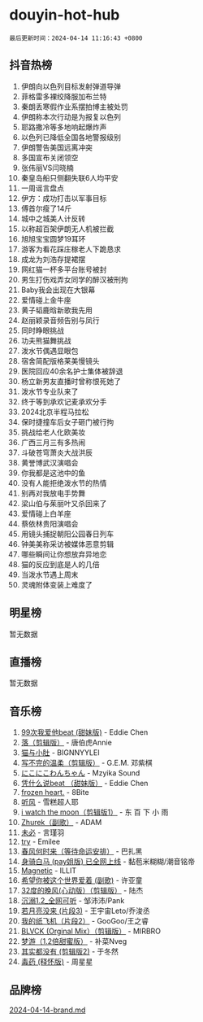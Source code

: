 # douyin-hot-hub

`最后更新时间：2024-04-14 11:16:43 +0800`

## 抖音热榜

1. 伊朗向以色列目标发射弹道导弹
1. 菲格雷多裸绞降服加布兰特
1. 秦朗丢寒假作业系摆拍博主被处罚
1. 伊朗称本次行动是为报复以色列
1. 耶路撒冷等多地响起爆炸声
1. 以色列已降低全国各地警报级别
1. 伊朗警告美国远离冲突
1. 多国宣布关闭领空
1. 张伟丽VS闫晓楠
1. 秦皇岛船只侧翻失联6人均平安
1. 一周谣言盘点
1. 伊方：成功打击以军事目标
1. 傅首尔瘦了14斤
1. 城中之城美人计反转
1. 以称超百架伊朗无人机被拦截
1. 旭旭宝宝圆梦19耳环
1. 游客为看花踩庄稼老人下跪恳求
1. 成龙为刘浩存提裙摆
1. 网红猫一杯多平台账号被封
1. 男生打伤戏弄女同学的醉汉被刑拘
1. Baby我会出现在大银幕
1. 爱情碰上金牛座
1. 黄子韬鹿晗新歌我先用
1. 赵丽颖录音频告别与凤行
1. 同时睁眼挑战
1. 功夫熊猫舞挑战
1. 泼水节偶遇显眼包
1. 宿舍简配版格莱美慢镜头
1. 医院回应40余名护士集体被辞退
1. 杨立新男友直播时曾称恨死她了
1. 泼水节专业队来了
1. 终于等到承欢记麦承欢分手
1. 2024北京半程马拉松
1. 保时捷撞车后女子砸门被行拘
1. 挑战给老人化欧美妆
1. 广西三月三有多热闹
1. 斗破苍穹萧炎大战洪辰
1. 黄誉博武汉演唱会
1. 你我都是这池中的鱼
1. 没有人能拒绝泼水节的热情
1. 别再对我放电手势舞
1. 梁山伯与茱丽叶又杀回来了
1. 爱情碰上白羊座
1. 蔡依林贵阳演唱会
1. 用镜头捕捉朝阳公园春日列车
1. 钟美美称采访被媒体恶意剪辑
1. 哪些瞬间让你想放弃异地恋
1. 猫的反应到底是人的几倍
1. 当泼水节遇上周末
1. 灵魂附体变装上难度了

## 明星榜

暂无数据

## 直播榜

暂无数据

## 音乐榜

1. [99次我爱他beat (甜妹版)](https://sf5-hl-cdn-tos.douyinstatic.com/obj/tos-cn-ve-2774/ocBPCLaDWFQr2tJdQmEDjGfSYIjegYYPBQZykZ) - Eddie Chen
1. [落（剪辑版）](https://sf3-cdn-tos.douyinstatic.com/obj/tos-cn-ve-2774/o0h6HvN1BBbli9LtU3i5fQIleBQMF5Cg4TZmmC) - 唐伯虎Annie
1. [猫与小肚](https://sf5-hl-cdn-tos.douyinstatic.com/obj/tos-cn-ve-2774/osZeoClMECgK8DYl6VebABgbchEtPYQjZEnRtd) - BIGNNYYLEI
1. [写不完的温柔（剪辑版）](https://sf6-cdn-tos.douyinstatic.com/obj/tos-cn-ve-2774/oYBzzZQJ233GfwkemJJffAIWgeIYrjZfWhHTcG) - G.E.M. 邓紫棋
1. [にこにこわんちゃん](https://sf5-hl-cdn-tos.douyinstatic.com/obj/tos-cn-ve-2774/ooyIapOMDeFipMOAMzingeei01o1UXJZQDlbCr) - Mzyika Sound
1. [凭什么说beat （甜妹版）](https://sf3-cdn-tos.douyinstatic.com/obj/tos-cn-ve-2774/o4jT7FfmgeMO96zHaEAeIMFE8U1qkL6UDqDuCy) - Eddie Chen
1. [frozen heart.](https://sf5-hl-cdn-tos.douyinstatic.com/obj/tos-cn-ve-2774/oIIWJfyjIACZA9zQMtnJ6hQQhFC4vhCupoRBsO) - 8Bite
1. [听风](https://sf5-hl-cdn-tos.douyinstatic.com/obj/tos-cn-ve-2774/oAPa3yDDDIZygYzQdBemCAIngcCeEARgbQDtJC) - 雪糕超人耶
1. [i watch the moon（剪辑版1）](https://sf6-cdn-tos.douyinstatic.com/obj/tos-cn-ve-2774/o0I9mSChzHZANMJIEBfkCQzzg6N5WAcVtqft9P) - 东 百 下 小 雨
1. [Zhurek（副歌）](https://sf5-hl-cdn-tos.douyinstatic.com/obj/tos-cn-ve-2774/ooQm8FBZQDlf0btEYgVpCcSCQfrdJGBEKZYBGS) - ADAM
1. [未必](https://sf5-hl-cdn-tos.douyinstatic.com/obj/tos-cn-ve-2774/ogntQMFnKQDZUgTCYuJgfLEtleYZZFxBQqhhFB) - 言瑾羽
1. [try](https://sf5-hl-cdn-tos.douyinstatic.com/obj/tos-cn-ve-2774/oMCYLreazYIFEgVb1vQdrJnJTbe8DDfiCA6gKw) - Emilee
1. [春风何时来（等待命运安排）](https://sf3-cdn-tos.douyinstatic.com/obj/tos-cn-ve-2774/oICBNbD3gelMfB4WgiD1KI2jQtXZE2FgHLwtsl) - 巴扎黑
1. [身骑白马 (pay姐版) 已全网上线](https://sf3-cdn-tos.douyinstatic.com/obj/tos-cn-ve-2774/oQLO5ZgLsFkaDhdIIveF2zUCgfweY0gWaH4AQG) - 黏苞米糊糊/潮音铭帝
1. [Magnetic](https://sf5-hl-cdn-tos.douyinstatic.com/obj/tos-cn-ve-2774/oAQCYdBNZfLACGDmVFAsfAtpy32tqErgQ3XgBN) - ILLIT
1. [希望你被这个世界爱着 (副歌)](https://sf5-hl-cdn-tos.douyinstatic.com/obj/tos-cn-ve-2774/oUHCmWQfZlE3QQBKBeD8rCFLpJzPgCpImhsxMt) - 许亚童
1. [32度的晚风(心动版）（剪辑版）](https://sf27-cdn-tos.douyinstatic.com/obj/tos-cn-ve-2774/owNyabsyWdzUulxhoJfK8IBXgp0UMQAHpvGh2B) - 陆杰
1. [沉溺1.2_全网可听](https://sf6-cdn-tos.douyinstatic.com/obj/tos-cn-ve-2774/ok2QoiBqsWAX9McZmWiI9gAB0EzwD4Xj6yfmtH) - 邹沛沛/Pank
1. [若月亮没来 (片段3)](https://sf3-cdn-tos.douyinstatic.com/obj/tos-cn-ve-2774/okfyEUsGW1B1ovJi5JiN9IjvAT2lMwA054GoEB) - 王宇宙Leto/乔浚丞
1. [我的纸飞机（片段2）](https://sf5-hl-cdn-tos.douyinstatic.com/obj/tos-cn-ve-2774/oM2ZrKcg2CD5AeRB2gkeXOFB1IxAGJdZPazYHf) - GooGoo/王之睿
1. [BLVCK (Orginal Mix）（剪辑版）](https://sf3-cdn-tos.douyinstatic.com/obj/tos-cn-ve-2774/osnDnwSfQThtCz8BikQnbAAZHwC8YcmgvnnlYf) - MIRBRO
1. [梦游（1.2倍甜蜜版）](https://sf3-cdn-tos.douyinstatic.com/obj/tos-cn-ve-2774/o4gyAUm8hwufoEABmwVIiQtHsFuGzAEEWtNMzo) - 补菜Nveg
1. [其实都没有 (剪辑版2)](https://sf5-hl-cdn-tos.douyinstatic.com/obj/tos-cn-ve-2774/oEBNQenHZtBhxYjGgUDQk0BCHTigQafgFlbQ7k) - 于冬然
1. [毒药 (释怀版)](https://sf5-hl-cdn-tos.douyinstatic.com/obj/tos-cn-ve-2774/oYILMEAzspdZBIzy4frJNB8ZHPHWAhiwowd4Ad) - 周星星

## 品牌榜

[2024-04-14-brand.md](2024-04-14-brand.md)
